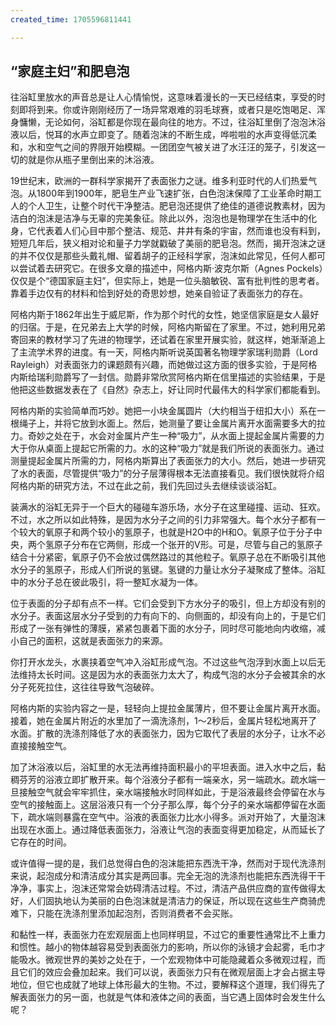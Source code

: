 ```yaml
---
created_time: 1705596811441

---
```

## “家庭主妇”和肥皂泡

往浴缸里放水的声音总是让人心情愉悦，这意味着漫长的一天已经结束，享受的时刻即将到来。你或许刚刚经历了一场异常艰难的羽毛球赛，或者只是吃饱喝足、浑身慵懒，无论如何，浴缸都是你现在最向往的地方。不过，往浴缸里倒了泡泡沐浴液以后，悦耳的水声立即变了。随着泡沫的不断生成，哗啦啦的水声变得低沉柔和，水和空气之间的界限开始模糊。一团团空气被关进了水汪汪的笼子，引发这一切的就是你从瓶子里倒出来的沐浴液。

19世纪末，欧洲的一群科学家揭开了表面张力之谜。维多利亚时代的人们热爱气泡。从1800年到1900年，肥皂生产业飞速扩张，白色泡沫保障了工业革命时期工人的个人卫生，让整个时代干净整洁。肥皂泡还提供了绝佳的道德说教素材，因为洁白的泡沫是洁净与无辜的完美象征。除此以外，泡泡也是物理学在生活中的化身，它代表着人们心目中那个整洁、规范、井井有条的宇宙，然而谁也没有料到，短短几年后，狭义相对论和量子力学就戳破了美丽的肥皂泡。然而，揭开泡沫之谜的并不仅仅是那些头戴礼帽、留着胡子的正经科学家，泡沫如此常见，任何人都可以尝试着去研究它。在很多文章的描述中，阿格内斯·波克尔斯（Agnes Pockels）仅仅是个“德国家庭主妇”，但实际上，她是一位头脑敏锐、富有批判性的思考者。靠着手边仅有的材料和恰到好处的奇思妙想，她亲自验证了表面张力的存在。

阿格内斯于1862年出生于威尼斯，作为那个时代的女性，她坚信家庭是女人最好的归宿。于是，在兄弟去上大学的时候，阿格内斯留在了家里。不过，她利用兄弟寄回来的教材学习了先进的物理学，还试着在家里开展实验，就这样，她渐渐追上了主流学术界的进度。有一天，阿格内斯听说英国著名物理学家瑞利勋爵（Lord Rayleigh）对表面张力的课题颇有兴趣，而她做过这方面的很多实验，于是阿格内斯给瑞利勋爵写了一封信。勋爵非常欣赏阿格内斯在信里描述的实验结果，于是他把这些数据发表在了《自然》杂志上，好让同时代最伟大的科学家们都能看到。

阿格内斯的实验简单而巧妙。她把一小块金属圆片（大约相当于纽扣大小）系在一根绳子上，并将它放到水面上。然后，她测量了要让金属片离开水面需要多大的拉力。奇妙之处在于，水会对金属片产生一种“吸力”，从水面上提起金属片需要的力大于你从桌面上提起它所需的力。水的这种“吸力”就是我们所说的表面张力。通过测量提起金属片所需的力，阿格内斯算出了表面张力的大小。然后，她进一步研究了水的表面，尽管提供“吸力”的分子层薄得根本无法直接看见。我们很快就将介绍阿格内斯的研究方法，不过在此之前，我们先回过头去继续谈谈浴缸。

装满水的浴缸无异于一个巨大的碰碰车游乐场，水分子在这里碰撞、运动、狂欢。不过，水之所以如此特殊，是因为水分子之间的引力非常强大。每个水分子都有一个较大的氧原子和两个较小的氢原子，也就是H2O中的H和O。氧原子位于分子中央，两个氢原子分布在它两侧，形成一个张开的V形。可是，尽管与自己的氢原子结合十分紧密，氧原子仍不会放过偶然路过的其他粒子。氧原子总在不断吸引其他水分子的氢原子，形成人们所说的氢键。氢键的力量让水分子凝聚成了整体。浴缸中的水分子总在彼此吸引，将一整缸水凝为一体。

位于表面的分子却有点不一样。它们会受到下方水分子的吸引，但上方却没有别的水分子。表面这层水分子受到的力有向下的、向侧面的，却没有向上的，于是它们形成了一张有弹性的薄膜，紧紧包裹着下面的水分子，同时尽可能地向内收缩，减小自己的面积，这就是表面张力的来源。

你打开水龙头，水裹挟着空气冲入浴缸形成气泡。不过这些气泡浮到水面上以后无法维持太长时间。这是因为水的表面张力太大了，构成气泡的水分子会被其余的水分子死死拉住，这往往导致气泡破碎。

阿格内斯的实验内容之一是，轻轻向上提拉金属薄片，但不要让金属片离开水面。接着，她在金属片附近的水里加了一滴洗涤剂，1～2秒后，金属片轻松地离开了水面。扩散的洗涤剂降低了水的表面张力，因为它取代了表层的水分子，让水不必直接接触空气。

加了沐浴液以后，浴缸里的水无法再维持面积最小的平坦表面。进入水中之后，黏稠芬芳的浴液立即扩散开来。每个浴液分子都有一端亲水，另一端疏水。疏水端一旦接触空气就会牢牢抓住，亲水端接触水时同样如此，于是浴液最终会停留在水与空气的接触面上。这层浴液只有一个分子那么厚，每个分子的亲水端都停留在水面下，疏水端则暴露在空气中。浴液的表面张力比水小得多。派对开始了，大量泡沫出现在水面上。通过降低表面张力，浴液让气泡的表面变得更加稳定，从而延长了它存在的时间。

或许值得一提的是，我们总觉得白色的泡沫能把东西洗干净，然而对于现代洗涤剂来说，起泡成分和清洁成分其实是两回事。完全无泡的洗涤剂也能把东西洗得干干净净，事实上，泡沫还常常会妨碍清洁过程。不过，清洁产品供应商的宣传做得太好，人们固执地认为美丽的白色泡沫就是清洁力的保证，所以现在这些生产商骑虎难下，只能在洗涤剂里添加起泡剂，否则消费者不会买账。

和黏性一样，表面张力在宏观层面上也同样明显，不过它的重要性通常比不上重力和惯性。越小的物体越容易受到表面张力的影响，所以你的泳镜才会起雾，毛巾才能吸水。微观世界的美妙之处在于，一个宏观物体中可能隐藏着众多微观过程，而且它们的效应会叠加起来。我们可以说，表面张力只有在微观层面上才会占据主导地位，但它也成就了地球上体形最大的生物。不过，要解释这个道理，我们得先了解表面张力的另一面，也就是气体和液体之间的表面，当它遇上固体时会发生什么呢？